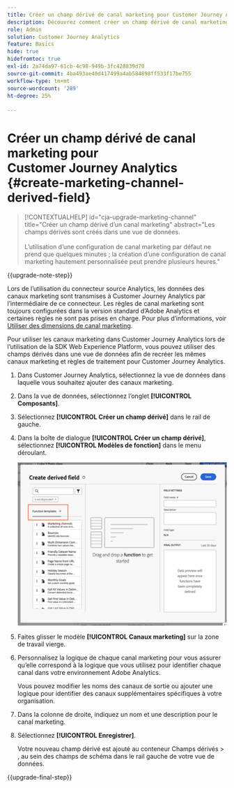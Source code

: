 ```yaml
---
title: Créer un champ dérivé de canal marketing pour Customer Journey Analytics
description: Découvrez comment créer un champ dérivé de canal marketing pour Customer Journey Analytics
role: Admin
solution: Customer Journey Analytics
feature: Basics
hide: true
hidefromtoc: true
exl-id: 2a74da97-61cb-4c98-949b-3fc428839d70
source-git-commit: 4ba493ae40d417499a4ab584898ff533f17be755
workflow-type: tm+mt
source-wordcount: '289'
ht-degree: 25%

---
```


# Créer un champ dérivé de canal marketing pour Customer Journey Analytics {#create-marketing-channel-derived-field}

<!-- markdownlint-disable MD034 -->

>[!CONTEXTUALHELP]
>id="cja-upgrade-marketing-channel"
>title="Créer un champ dérivé d’un canal marketing"
>abstract="Les champs dérivés sont créés dans une vue de données.<br><br>L’utilisation d’une configuration de canal marketing par défaut ne prend que quelques minutes ; la création d’une configuration de canal marketing hautement personnalisée peut prendre plusieurs heures."

<!-- markdownlint-enable MD034 -->

{{upgrade-note-step}}

Lors de l’utilisation du connecteur source Analytics, les données des canaux marketing sont transmises à Customer Journey Analytics par l’intermédiaire de ce connecteur. Les règles de canal marketing sont toujours configurées dans la version standard d’Adobe Analytics et certaines règles ne sont pas prises en charge. Pour plus d’informations, voir [Utiliser des dimensions de canal marketing](/help/use-cases/aa-data/marketing-channels.md).

Pour utiliser les canaux marketing dans Customer Journey Analytics lors de l’utilisation de la SDK Web Experience Platform, vous pouvez utiliser des champs dérivés dans une vue de données afin de recréer les mêmes canaux marketing et règles de traitement pour Customer Journey Analytics.

1. Dans Customer Journey Analytics, sélectionnez la vue de données dans laquelle vous souhaitez ajouter des canaux marketing.

1. Dans la vue de données, sélectionnez l’onglet **[!UICONTROL Composants]**.

1. Sélectionnez **[!UICONTROL Créer un champ dérivé]** dans le rail de gauche.

1. Dans la boîte de dialogue **[!UICONTROL Créer un champ dérivé]**, sélectionnez **[!UICONTROL Modèles de fonction]** dans le menu déroulant.

   ![Créer des modèles de fonction de champ dérivés](assets/derived-field-create.png)

1. Faites glisser le modèle **[!UICONTROL Canaux marketing]** sur la zone de travail vierge.

1. Personnalisez la logique de chaque canal marketing pour vous assurer qu’elle correspond à la logique que vous utilisez pour identifier chaque canal dans votre environnement Adobe Analytics.

   Vous pouvez modifier les noms des canaux de sortie ou ajouter une logique pour identifier des canaux supplémentaires spécifiques à votre organisation.

1. Dans la colonne de droite, indiquez un nom et une description pour le canal marketing.

1. Sélectionnez **[!UICONTROL Enregistrer]**.

   Votre nouveau champ dérivé est ajouté au conteneur Champs dérivés > , au sein des champs de schéma dans le rail gauche de votre vue de données.

{{upgrade-final-step}}
